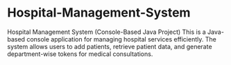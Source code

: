 # Hospital-Management-System
Hospital Management System (Console-Based Java Project) This is a Java-based console application for managing hospital services efficiently. The system allows users to add patients, retrieve patient data, and generate department-wise tokens for medical consultations. 
